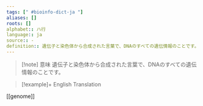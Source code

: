 ```yaml
---
tags: [" #bioinfo-dict-ja "]
aliases: []
roots: []
alphabet:: ハ行
language:: ja
source:: -
definition:: 遺伝子と染色体から合成された言葉で、DNAのすべての遺伝情報のことです。
---
```

>[!note] 意味
>遺伝子と染色体から合成された言葉で、DNAのすべての遺伝情報のことです。
>

>[!example]+ English Translation
> 
[[genome]] 

